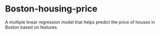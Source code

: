 # Boston-housing-price
A multiple linear regression model that helps predict the price of houses in Boston based on features. 
